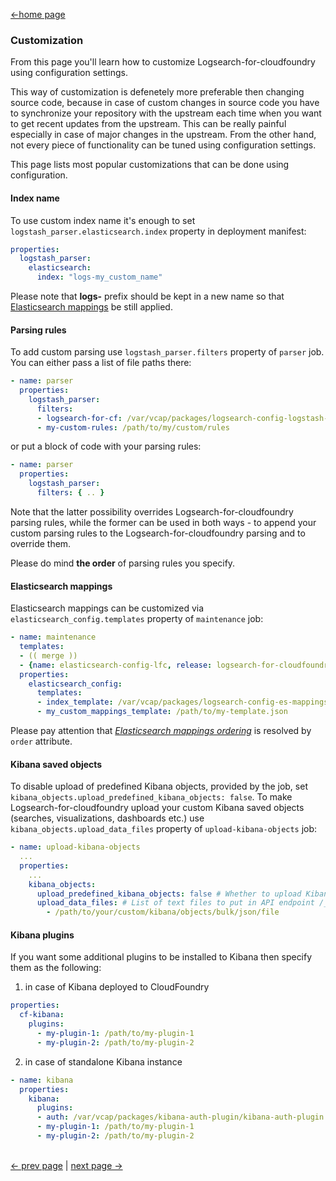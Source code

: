 [<-home page](../README.md)

### Customization

From this page you'll learn how to customize Logsearch-for-cloudfoundry using configuration settings. 

This way of customization is defenetely more preferable then changing source code, because in case of custom changes in source code you have to synchronize your repository with the upstream each time when you want to get recent updates from the upstream. This can be really painful especially in case of major changes in the upstream. From the other hand, not every piece of functionality can be tuned using configuration settings. 

This page lists most popular customizations that can be done using configuration.

#### Index name

To use custom index name it's enough to set `logstash_parser.elasticsearch.index` property in deployment manifest:

```yaml
properties:
  logstash_parser:
    elasticsearch:
      index: "logs-my_custom_name"
```

Please note that __logs-__ prefix should be kept in a new name so that [Elasticsearch mappings](features.md#elasticsearch-mappings) be still applied.

#### Parsing rules

To add custom parsing use `logstash_parser.filters` property of `parser` job. You can either pass a list of file paths there:

```yaml
- name: parser
  properties:
    logstash_parser:
      filters:
      - logsearch-for-cf: /var/vcap/packages/logsearch-config-logstash-filters/logstash-filters-default.conf
      - my-custom-rules: /path/to/my/custom/rules
```
or put a block of code with your parsing rules:
```yaml
- name: parser
  properties:
    logstash_parser:
      filters: { .. }
```
Note that the latter possibility overrides Logsearch-for-cloudfoundry parsing rules, while the former can be used in both ways - to append your custom parsing rules to the Logsearch-for-cloudfoundry parsing and to override them.

Please do mind **the order** of parsing rules you specify.

#### Elasticsearch mappings

Elasticsearch mappings can be customized via `elasticsearch_config.templates` property of `maintenance` job:

```yaml
- name: maintenance
  templates:
  - (( merge ))
  - {name: elasticsearch-config-lfc, release: logsearch-for-cloudfoundry}
  properties:
    elasticsearch_config:
      templates:
      - index_template: /var/vcap/packages/logsearch-config-es-mappings/logs-template.json
      - my_custom_mappings_template: /path/to/my-template.json
```

Please pay attention that [_Elasticsearch mappings ordering_](https://www.elastic.co/guide/en/elasticsearch/reference/current/indices-templates.html#multiple-templates) is resolved by `order` attribute.

#### Kibana saved objects

To disable upload of predefined Kibana objects, provided by the job, set `kibana_objects.upload_predefined_kibana_objects: false`. To make Logsearch-for-cloudfoundry upload your custom Kibana saved objects (searches, visualizations, dashboards etc.) use `kibana_objects.upload_data_files` property of `upload-kibana-objects` job:

```yaml
- name: upload-kibana-objects
  ...
  properties:
    ...
    kibana_objects:
      upload_predefined_kibana_objects: false # Whether to upload Kibana objects predefined in this job or not.
      upload_data_files: # List of text files to put in API endpoint /_bulk
        - /path/to/your/custom/kibana/objects/bulk/json/file
```

#### Kibana plugins

If you want some additional plugins to be installed to Kibana then specify them as the following:

1) in case of Kibana deployed to CloudFoundry
```yaml
properties:
  cf-kibana:
    plugins:
      - my-plugin-1: /path/to/my-plugin-1
      - my-plugin-2: /path/to/my-plugin-2
```

2) in case of standalone Kibana instance
```yaml
- name: kibana
  properties:
    kibana:
      plugins:
      - auth: /var/vcap/packages/kibana-auth-plugin/kibana-auth-plugin.tar.gz
      - my-plugin-1: /path/to/my-plugin-1
      - my-plugin-2: /path/to/my-plugin-2
```

</br>[<- prev page](logs-parsing.md) | [next page ->](troubleshooting.md)
